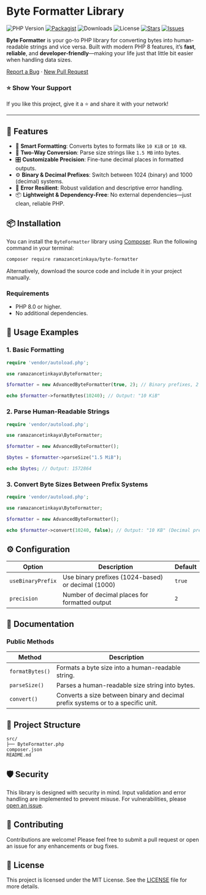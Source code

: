 # Byte Formatter Library

![PHP Version](https://img.shields.io/badge/PHP-8.0%2B-777bb4?style=for-the-badge&logo=php&logoColor=white)
[![Packagist](https://img.shields.io/packagist/v/ramazancetinkaya/byte-formatter?style=for-the-badge&color=34C759)](https://packagist.org/packages/ramazancetinkaya/byte-formatter)
![Downloads](https://img.shields.io/packagist/dt/ramazancetinkaya/byte-formatter?style=for-the-badge&color=orange)
![License](https://img.shields.io/badge/License-MIT-blue?style=for-the-badge&logo=open-source-initiative&logoColor=white)
[![Stars](https://img.shields.io/github/stars/ramazancetinkaya/byte-formatter?style=for-the-badge&color=FAD02E&logo=github)](https://github.com/ramazancetinkaya/byte-formatter/stargazers)
[![Issues](https://img.shields.io/github/issues/ramazancetinkaya/byte-formatter?style=for-the-badge&color=E4405F&logo=github)](https://github.com/ramazancetinkaya/byte-formatter/issues)

**Byte Formatter** is your go-to PHP library for converting bytes into human-readable strings and vice versa. Built with modern PHP 8 features, it’s **fast**, **reliable**, and **developer-friendly**—making your life just that little bit easier when handling data sizes.

<a href="https://github.com/ramazancetinkaya/byte-formatter/issues">Report a Bug</a>
·
<a href="https://github.com/ramazancetinkaya/byte-formatter/pulls">New Pull Request</a>

### ⭐ Show Your Support

If you like this project, give it a ⭐ and share it with your network!

---

## 🚀 Features

- 🧠 **Smart Formatting**: Converts bytes to formats like `10 KiB` or `10 KB`.
- 🔄 **Two-Way Conversion**: Parse size strings like `1.5 MB` into bytes.
- 🎛️ **Customizable Precision**: Fine-tune decimal places in formatted outputs.
- ⚙️ **Binary & Decimal Prefixes**: Switch between 1024 (binary) and 1000 (decimal) systems.
- 💪 **Error Resilient**: Robust validation and descriptive error handling.
- 📦 **Lightweight & Dependency-Free**: No external dependencies—just clean, reliable PHP.

## 📦 Installation

You can install the `ByteFormatter` library using [Composer](https://getcomposer.org/). Run the following command in your terminal:

```bash
composer require ramazancetinkaya/byte-formatter
```

Alternatively, download the source code and include it in your project manually.

### Requirements

- PHP 8.0 or higher.
- No additional dependencies.

## 📖 Usage Examples

### 1. **Basic Formatting**

```php
require 'vendor/autoload.php';

use ramazancetinkaya\ByteFormatter;

$formatter = new AdvancedByteFormatter(true, 2); // Binary prefixes, 2 decimal places

echo $formatter->formatBytes(10240); // Output: "10 KiB"
```

### 2. **Parse Human-Readable Strings**

```php
require 'vendor/autoload.php';

use ramazancetinkaya\ByteFormatter;

$formatter = new AdvancedByteFormatter();

$bytes = $formatter->parseSize("1.5 MiB");

echo $bytes; // Output: 1572864
```

### 3. **Convert Byte Sizes Between Prefix Systems**

```php
require 'vendor/autoload.php';

use ramazancetinkaya\ByteFormatter;

$formatter = new AdvancedByteFormatter();

echo $formatter->convert(10240, false); // Output: "10 KB" (Decimal prefix)
```

## ⚙ Configuration

| Option              | Description                                        | Default |
|---------------------|----------------------------------------------------|---------|
| `useBinaryPrefix`   | Use binary prefixes (1024-based) or decimal (1000) | `true`  |
| `precision`         | Number of decimal places for formatted output      | `2`     |

## 📖 Documentation

### Public Methods

| Method                 | Description                                                                                      |
|------------------------|--------------------------------------------------------------------------------------------------|
| `formatBytes()`        | Formats a byte size into a human-readable string.                                               |
| `parseSize()`          | Parses a human-readable size string into bytes.                                                 |
| `convert()`            | Converts a size between binary and decimal prefix systems or to a specific unit.                |

## 📂 **Project Structure**

```plaintext
src/
├── ByteFormatter.php
composer.json
README.md
```

## 🛡 Security

This library is designed with security in mind. Input validation and error handling are implemented to prevent misuse. For vulnerabilities, please [open an issue](https://github.com/ramazancetinkaya/byte-formatter/issues).

## 🤝 Contributing

Contributions are welcome! Please feel free to submit a pull request or open an issue for any enhancements or bug fixes.

## 📄 License

This project is licensed under the MIT License. See the [LICENSE](LICENSE) file for more details.
